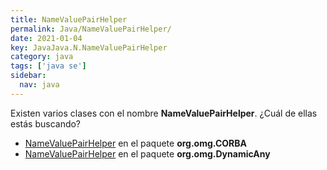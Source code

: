 ```yaml
---
title: NameValuePairHelper
permalink: Java/NameValuePairHelper/
date: 2021-01-04
key: JavaJava.N.NameValuePairHelper
category: java
tags: ['java se']
sidebar: 
  nav: java
---
```


Existen varios clases con el nombre **NameValuePairHelper**. ¿Cuál de ellas estás buscando?
<ul>
<li><a href="/Java/NameValuePairHelper-org-omg-CORBA/">NameValuePairHelper</a> en el paquete <strong>org.omg.CORBA</strong></li>
<li><a href="/Java/NameValuePairHelper-org-omg-DynamicAny/">NameValuePairHelper</a> en el paquete <strong>org.omg.DynamicAny</strong></li>
<ul>
